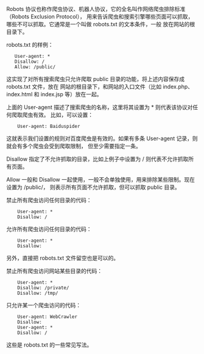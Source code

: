Robots 协议也称作爬虫协议、机器人协议，它的全名叫作网络爬虫排除标准（Robots Exclusion Protocol），
用来告诉爬虫和搜索引擎哪些页面可以抓取，哪些不可以抓取。它通常是一个叫做 robots.txt 的文本条件，一般
放在网站的根目录下。     

robots.txt 的样例：  
````
   User-agent: *
   Disallow: /
   Allow: /public/
````
这实现了对所有搜索爬虫只允许爬取 public 目录的功能，将上述内容保存成 robots.txt 文件，放在
网站的根目录下，和网站的入口文件（比如 index.php、index.html 和 index.jsp 等）放在一起。

上面的 User-agent 描述了搜索爬虫的名称，这里将其设置为 * 则代表该协议对任何爬取爬虫有效。
比如，可以设置：
```
    User-agent: Baiduspider
```
这就表示我们设置的规则对百度爬虫是有效的。如果有多条 User-agent 记录，则就会有多个爬虫会受到爬取限制，
但至少需要指定一条。

Disallow 指定了不允许抓取的目录，比如上例子中设置为 / 则代表不允许抓取所有页面。

Allow 一般和 Disallow 一起使用，一般不会单独使用，用来排除某些限制。现在设置为 /public/，
则表示所有页面不允许抓取，但可以抓取 public 目录。

禁止所有爬虫访问任何目录的代码：
```
    User-agent: *
    Disallow: /
```

允许所有爬虫访问任何目录的代码：
```
    User-agent: *
    Disallow:
```

另外，直接把 robots.txt 文件留空也是可以的。

禁止所有爬虫访问网站某些目录的代码：
```
    User-agent: *
    Disallow: /private/
    Disallow: /tmp/
```

只允许某一个爬虫访问的代码：
```
    User-agent: WebCrawler
    Disallow:
    User-agent: *
    Disallow: /
```
这些是 robots.txt 的一些常见写法。
